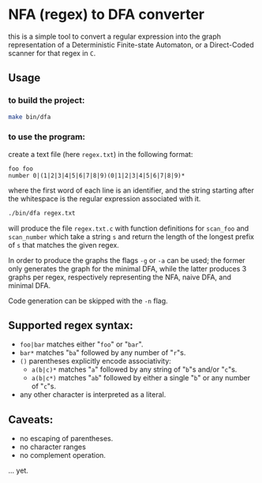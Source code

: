 # NFA (regex) to DFA converter

this is a simple tool to  convert a regular expression into the graph
representation of a Deterministic Finite-state Automaton, or a Direct-Coded
scanner for that regex in `C`.

## Usage

### to build the project:

```sh
make bin/dfa
```

### to use the program:

create a text file (here `regex.txt`) in the following format:

```
foo foo
number 0|(1|2|3|4|5|6|7|8|9)(0|1|2|3|4|5|6|7|8|9)*
```

where the first word of each line is an identifier, and the string starting after the
whitespace is the regular expression associated with it.


```sh
./bin/dfa regex.txt
```

will produce the file `regex.txt.c` with function definitions for `scan_foo`
and `scan_number` which take a string `s` and return the length of the longest
prefix of `s` that matches the given regex.

In order to produce the graphs the flags `-g` or `-a` can be used; the former
only generates the graph for the minimal DFA, while the latter produces 3
graphs per regex, respectively representing the NFA, naive DFA, and minimal
DFA.

Code generation can be skipped with the `-n` flag.

## Supported regex syntax:
- `foo|bar`  matches either "`foo`" or "`bar`".
- `bar*` matches "`ba`" followed by any number of "`r`"s.
- `()` parentheses explicitly encode associativity:
    - `a(b|c)*` matches "`a`" followed by any string of "`b`"s and/or "`c`"s.
    - `a(b|c*)` matches "`ab`" followed by either a single "`b`" or any number of "`c`"s.
- any other character is interpreted as a literal.

## Caveats:

- no escaping of parentheses.
- no character ranges 
- no complement operation.

... yet.
